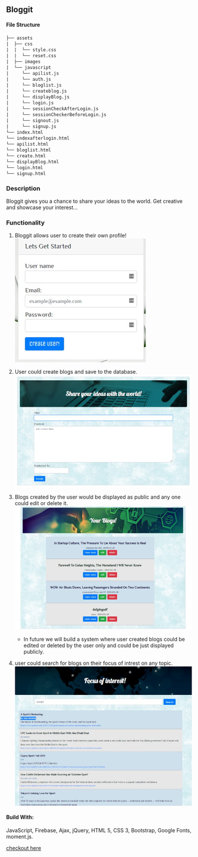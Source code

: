 ## Bloggit

#### File Structure

```
├── assets
|  ├── css
|  |  └── style.css
|  |  └── reset.css
|  ├── images
|  └── javascript
|     └── apilist.js
|     └── auth.js
|     └── bloglist.js
|     └── createblog.js
|     └── displayBlog.js
|     └── login.js
|     └── sessionCheckAfterLogin.js
|     └── sessionCheckerBeforeLogin.js
|     └── signout.js
|     └── signup.js
└── index.html
└── indexafterlogin.html
└── apilist.html
└── bloglist.html
└── create.html
└── displayBlog.html
└── login.html
└── signup.html

```

### Description

Bloggit gives you a chance to share your ideas to the world. Get creative and showcase your interest...

### Functionality

1. Bloggit allows user to create their own profile!
   ![login](images/login.jpg 'login')

2. User could create blogs and save to the database.
   ![create](images/create.jpg 'create')

3. Blogs created by the user would be displayed as public and any one could edit or delete it.
   ![blogs](images/blogs.jpg 'blogs')

   - In future we will build a system where user created blogs could be edited or deleted by the user only and could be just displayed publicly.

4. user could search for blogs on their focus of intrest on any topic.
    ![search](images/search.jpg 'search')

#### Build With:

JavaScript, Firebase, Ajax, jQuery, HTML 5, CSS 3, Bootstrap, Google Fonts, moment.js.

[checkout here](https://priyanshkumar.github.io/Bloggit/)
